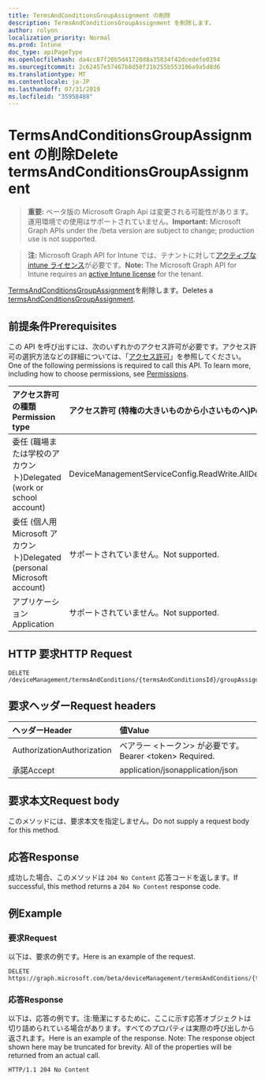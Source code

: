 ```yaml
---
title: TermsAndConditionsGroupAssignment の削除
description: TermsAndConditionsGroupAssignment を削除します。
author: rolyon
localization_priority: Normal
ms.prod: Intune
doc_type: apiPageType
ms.openlocfilehash: da4cc87f20b5d41720d8a35834f42dcedefe0394
ms.sourcegitcommit: 2c62457e57467b8d50f21b255b553106a9a5d8d6
ms.translationtype: MT
ms.contentlocale: ja-JP
ms.lasthandoff: 07/31/2019
ms.locfileid: "35958488"
---
```

# <a name="delete-termsandconditionsgroupassignment"></a><span data-ttu-id="f792e-103">TermsAndConditionsGroupAssignment の削除</span><span class="sxs-lookup"><span data-stu-id="f792e-103">Delete termsAndConditionsGroupAssignment</span></span>

> <span data-ttu-id="f792e-104">**重要:** ベータ版の Microsoft Graph Api は変更される可能性があります。運用環境での使用はサポートされていません。</span><span class="sxs-lookup"><span data-stu-id="f792e-104">**Important:** Microsoft Graph APIs under the /beta version are subject to change; production use is not supported.</span></span>

> <span data-ttu-id="f792e-105">**注:** Microsoft Graph API for Intune では、テナントに対して[アクティブな intune ライセンス](https://go.microsoft.com/fwlink/?linkid=839381)が必要です。</span><span class="sxs-lookup"><span data-stu-id="f792e-105">**Note:** The Microsoft Graph API for Intune requires an [active Intune license](https://go.microsoft.com/fwlink/?linkid=839381) for the tenant.</span></span>

<span data-ttu-id="f792e-106">[TermsAndConditionsGroupAssignment](../resources/intune-companyterms-termsandconditionsgroupassignment.md)を削除します。</span><span class="sxs-lookup"><span data-stu-id="f792e-106">Deletes a [termsAndConditionsGroupAssignment](../resources/intune-companyterms-termsandconditionsgroupassignment.md).</span></span>

## <a name="prerequisites"></a><span data-ttu-id="f792e-107">前提条件</span><span class="sxs-lookup"><span data-stu-id="f792e-107">Prerequisites</span></span>
<span data-ttu-id="f792e-p101">この API を呼び出すには、次のいずれかのアクセス許可が必要です。アクセス許可の選択方法などの詳細については、「[アクセス許可](/graph/permissions-reference)」を参照してください。</span><span class="sxs-lookup"><span data-stu-id="f792e-p101">One of the following permissions is required to call this API. To learn more, including how to choose permissions, see [Permissions](/graph/permissions-reference).</span></span>

|<span data-ttu-id="f792e-110">アクセス許可の種類</span><span class="sxs-lookup"><span data-stu-id="f792e-110">Permission type</span></span>|<span data-ttu-id="f792e-111">アクセス許可 (特権の大きいものから小さいものへ)</span><span class="sxs-lookup"><span data-stu-id="f792e-111">Permissions (from most to least privileged)</span></span>|
|:---|:---|
|<span data-ttu-id="f792e-112">委任 (職場または学校のアカウント)</span><span class="sxs-lookup"><span data-stu-id="f792e-112">Delegated (work or school account)</span></span>|<span data-ttu-id="f792e-113">DeviceManagementServiceConfig.ReadWrite.All</span><span class="sxs-lookup"><span data-stu-id="f792e-113">DeviceManagementServiceConfig.ReadWrite.All</span></span>|
|<span data-ttu-id="f792e-114">委任 (個人用 Microsoft アカウント)</span><span class="sxs-lookup"><span data-stu-id="f792e-114">Delegated (personal Microsoft account)</span></span>|<span data-ttu-id="f792e-115">サポートされていません。</span><span class="sxs-lookup"><span data-stu-id="f792e-115">Not supported.</span></span>|
|<span data-ttu-id="f792e-116">アプリケーション</span><span class="sxs-lookup"><span data-stu-id="f792e-116">Application</span></span>|<span data-ttu-id="f792e-117">サポートされていません。</span><span class="sxs-lookup"><span data-stu-id="f792e-117">Not supported.</span></span>|

## <a name="http-request"></a><span data-ttu-id="f792e-118">HTTP 要求</span><span class="sxs-lookup"><span data-stu-id="f792e-118">HTTP Request</span></span>
<!-- {
  "blockType": "ignored"
}
-->
``` http
DELETE /deviceManagement/termsAndConditions/{termsAndConditionsId}/groupAssignments/{termsAndConditionsGroupAssignmentId}
```

## <a name="request-headers"></a><span data-ttu-id="f792e-119">要求ヘッダー</span><span class="sxs-lookup"><span data-stu-id="f792e-119">Request headers</span></span>
|<span data-ttu-id="f792e-120">ヘッダー</span><span class="sxs-lookup"><span data-stu-id="f792e-120">Header</span></span>|<span data-ttu-id="f792e-121">値</span><span class="sxs-lookup"><span data-stu-id="f792e-121">Value</span></span>|
|:---|:---|
|<span data-ttu-id="f792e-122">Authorization</span><span class="sxs-lookup"><span data-stu-id="f792e-122">Authorization</span></span>|<span data-ttu-id="f792e-123">ベアラー &lt;トークン&gt; が必要です。</span><span class="sxs-lookup"><span data-stu-id="f792e-123">Bearer &lt;token&gt; Required.</span></span>|
|<span data-ttu-id="f792e-124">承諾</span><span class="sxs-lookup"><span data-stu-id="f792e-124">Accept</span></span>|<span data-ttu-id="f792e-125">application/json</span><span class="sxs-lookup"><span data-stu-id="f792e-125">application/json</span></span>|

## <a name="request-body"></a><span data-ttu-id="f792e-126">要求本文</span><span class="sxs-lookup"><span data-stu-id="f792e-126">Request body</span></span>
<span data-ttu-id="f792e-127">このメソッドには、要求本文を指定しません。</span><span class="sxs-lookup"><span data-stu-id="f792e-127">Do not supply a request body for this method.</span></span>

## <a name="response"></a><span data-ttu-id="f792e-128">応答</span><span class="sxs-lookup"><span data-stu-id="f792e-128">Response</span></span>
<span data-ttu-id="f792e-129">成功した場合、このメソッドは `204 No Content` 応答コードを返します。</span><span class="sxs-lookup"><span data-stu-id="f792e-129">If successful, this method returns a `204 No Content` response code.</span></span>

## <a name="example"></a><span data-ttu-id="f792e-130">例</span><span class="sxs-lookup"><span data-stu-id="f792e-130">Example</span></span>

### <a name="request"></a><span data-ttu-id="f792e-131">要求</span><span class="sxs-lookup"><span data-stu-id="f792e-131">Request</span></span>
<span data-ttu-id="f792e-132">以下は、要求の例です。</span><span class="sxs-lookup"><span data-stu-id="f792e-132">Here is an example of the request.</span></span>
``` http
DELETE https://graph.microsoft.com/beta/deviceManagement/termsAndConditions/{termsAndConditionsId}/groupAssignments/{termsAndConditionsGroupAssignmentId}
```

### <a name="response"></a><span data-ttu-id="f792e-133">応答</span><span class="sxs-lookup"><span data-stu-id="f792e-133">Response</span></span>
<span data-ttu-id="f792e-p102">以下は、応答の例です。注:簡潔にするために、ここに示す応答オブジェクトは切り詰められている場合があります。すべてのプロパティは実際の呼び出しから返されます。</span><span class="sxs-lookup"><span data-stu-id="f792e-p102">Here is an example of the response. Note: The response object shown here may be truncated for brevity. All of the properties will be returned from an actual call.</span></span>
``` http
HTTP/1.1 204 No Content
```





